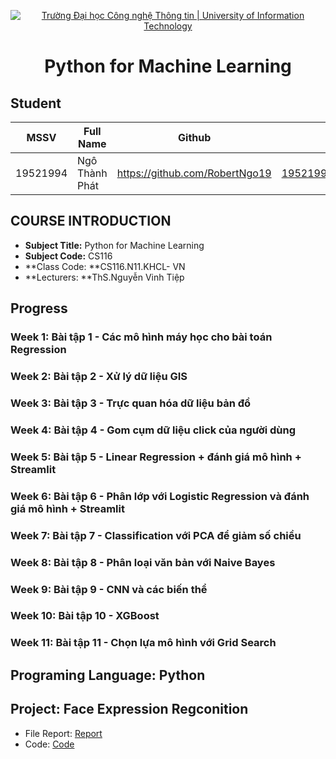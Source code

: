 <!-- Banner -->
<p align="center">
  <a href="https://www.uit.edu.vn/" title="Trường Đại học Công nghệ Thông tin" style="border: none;">
    <img src="https://i.imgur.com/WmMnSRt.png" alt="Trường Đại học Công nghệ Thông tin | University of Information Technology">
  </a>
</p>
<h1 align="center"><b>Python for Machine Learning</b></h>

## Student
 MSSV          | Full Name             | Github                    | Email                   |
 ------------- | ---------------------- |---------------------------|------------------------- 
 19521994      | Ngô Thành Phát         |https://github.com/RobertNgo19  |19521994@gm.uit.edu.vn   |
 
 ## COURSE INTRODUCTION
* **Subject Title:** Python for Machine Learning
* **Subject Code:** CS116
* **Class Code: **CS116.N11.KHCL- VN
* **Lecturers: **ThS.Nguyễn Vinh Tiệp

 ## Progress
### Week 1: Bài tập 1 - Các mô hình máy học cho bài toán Regression
### Week 2: Bài tập 2 - Xử lý dữ liệu GIS
### Week 3: Bài tập 3 - Trực quan hóa dữ liệu bản đồ
### Week 4: Bài tập 4 - Gom cụm dữ liệu click của người dùng
### Week 5: Bài tập 5 - Linear Regression + đánh giá mô hình + Streamlit
### Week 6: Bài tập 6 - Phân lớp với Logistic Regression và đánh giá mô hình + Streamlit
### Week 7: Bài tập 7 - Classification với PCA để giảm số chiều
### Week 8: Bài tập 8 - Phân loại văn bản với Naive Bayes
### Week 9: Bài tập 9 - CNN và các biến thể
### Week 10: Bài tập 10 - XGBoost
### Week 11: Bài tập 11 - Chọn lựa mô hình với Grid Search

 ## Programing Language: Python
 ## Project: Face Expression Regconition
 - File Report: [Report](https://github.com/RobertNgo19/Python4ML-Subject/blob/main/project/Report.pdf)
 - Code: [Code](https://github.com/RobertNgo19/Python4ML-Subject/blob/main/project/Resnet-50(open%20on%20ggcolab).ipynb)


 
 
